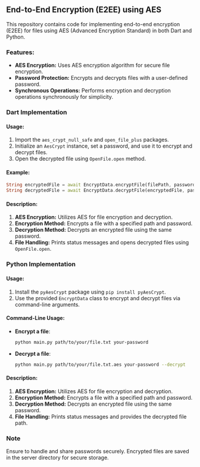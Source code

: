 ## End-to-End Encryption (E2EE) using AES

This repository contains code for implementing end-to-end encryption (E2EE) for files using AES (Advanced Encryption Standard) in both Dart and Python.

### Features:
- **AES Encryption:** Uses AES encryption algorithm for secure file encryption.
- **Password Protection:** Encrypts and decrypts files with a user-defined password.
- **Synchronous Operations:** Performs encryption and decryption operations synchronously for simplicity.

### Dart Implementation

#### Usage:
1. Import the `aes_crypt_null_safe` and `open_file_plus` packages.
2. Initialize an `AesCrypt` instance, set a password, and use it to encrypt and decrypt files.
3. Open the decrypted file using `OpenFile.open` method.

#### Example:
```dart
String encryptedFile = await EncryptData.encryptFile(filePath, password);
String decryptedFile = await EncryptData.decryptFile(encryptedFile, password);
```

#### Description:
1. **AES Encryption:** Utilizes AES for file encryption and decryption.
2. **Encryption Method:** Encrypts a file with a specified path and password.
3. **Decryption Method:** Decrypts an encrypted file using the same password.
4. **File Handling:** Prints status messages and opens decrypted files using `OpenFile.open`.

### Python Implementation

#### Usage:
1. Install the `pyAesCrypt` package using `pip install pyAesCrypt`.
2. Use the provided `EncryptData` class to encrypt and decrypt files via command-line arguments.

#### Command-Line Usage:
- **Encrypt a file**:
  ```sh
  python main.py path/to/your/file.txt your-password
  ```

- **Decrypt a file**:
  ```sh
  python main.py path/to/your/file.txt.aes your-password --decrypt
  ```

#### Description:
1. **AES Encryption:** Utilizes AES for file encryption and decryption.
2. **Encryption Method:** Encrypts a file with a specified path and password.
3. **Decryption Method:** Decrypts an encrypted file using the same password.
4. **File Handling:** Prints status messages and provides the decrypted file path.

### Note
Ensure to handle and share passwords securely. Encrypted files are saved in the server directory for secure storage.